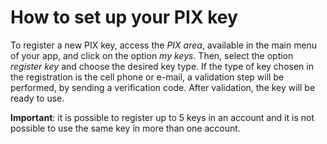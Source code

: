 # How to set up your PIX key

To register a new PIX key, access the *PIX area*, available in the main menu of your app, and click on the option *my keys*. Then, select the option *register key* and choose the desired key type. If the type of key chosen in the registration is the cell phone or e-mail, a validation step will be performed, by sending a verification code. After validation, the key will be ready to use.

**Important**: it is possible to register up to 5 keys in an account and it is not possible to use the same key in more than one account.
